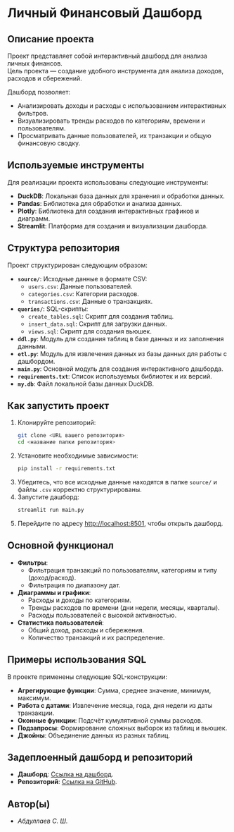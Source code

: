 
# Личный Финансовый Дашборд

## Описание проекта
Проект представляет собой интерактивный дашборд для анализа личных финансов.  
Цель проекта — создание удобного инструмента для анализа доходов, расходов и сбережений.  

Дашборд позволяет:
- Анализировать доходы и расходы с использованием интерактивных фильтров.
- Визуализировать тренды расходов по категориям, времени и пользователям.
- Просматривать данные пользователей, их транзакции и общую финансовую сводку.

## Используемые инструменты
Для реализации проекта использованы следующие инструменты:
- **DuckDB**: Локальная база данных для хранения и обработки данных.
- **Pandas**: Библиотека для обработки и анализа данных.
- **Plotly**: Библиотека для создания интерактивных графиков и диаграмм.
- **Streamlit**: Платформа для создания и визуализации дашборда.

## Структура репозитория
Проект структурирован следующим образом:
- **`source/`**: Исходные данные в формате CSV:
  - `users.csv`: Данные пользователей.
  - `categories.csv`: Категории расходов.
  - `transactions.csv`: Данные о транзакциях.
- **`queries/`**: SQL-скрипты:
  - `create_tables.sql`: Скрипт для создания таблиц.
  - `insert_data.sql`: Скрипт для загрузки данных.
  - `views.sql`: Скрипт для создания вьюшек.
- **`ddl.py`**: Модуль для создания таблиц в базе данных и их заполнения данными.
- **`etl.py`**: Модуль для извлечения данных из базы данных для работы с дашбордом.
- **`main.py`**: Основной модуль для создания интерактивного дашборда.
- **`requirements.txt`**: Список используемых библиотек и их версий.
- **`my.db`**: Файл локальной базы данных DuckDB.

## Как запустить проект
1. Клонируйте репозиторий:
   ```bash
   git clone <URL вашего репозитория>
   cd <название папки репозитория>
   ```
2. Установите необходимые зависимости:
   ```bash
   pip install -r requirements.txt
   ```
3. Убедитесь, что все исходные данные находятся в папке `source/` и файлы `.csv` корректно структурированы.
4. Запустите дашборд:
   ```bash
   streamlit run main.py
   ```
5. Перейдите по адресу [http://localhost:8501](http://localhost:8501), чтобы открыть дашборд.

## Основной функционал
- **Фильтры**:
  - Фильтрация транзакций по пользователям, категориям и типу (доход/расход).
  - Фильтрация по диапазону дат.
- **Диаграммы и графики**:
  - Расходы и доходы по категориям.
  - Тренды расходов по времени (дни недели, месяцы, кварталы).
  - Расходы пользователей с высокой активностью.
- **Статистика пользователей**:
  - Общий доход, расходы и сбережения.
  - Количество транзакций и их распределение.

## Примеры использования SQL
В проекте применены следующие SQL-конструкции:
- **Агрегирующие функции**: Сумма, среднее значение, минимум, максимум.
- **Работа с датами**: Извлечение месяца, года, дня недели из даты транзакции.
- **Оконные функции**: Подсчёт кумулятивной суммы расходов.
- **Подзапросы**: Формирование сложных выборок из таблиц и вьюшек.
- **Джойны**: Объединение данных из разных таблиц.

## Задеплоенный дашборд и репозиторий
- **Дашборд**: [Ссылка на дашборд](https://financial-dashboard-hqghsu2jw6gz9hohzaq2eu.streamlit.app/).
- **Репозиторий**: [Ссылка на GitHub](git@github.com:sheather666/Financial-Dashboard.git).

## Автор(ы)
- *Абдуллаев С. Ш.*
